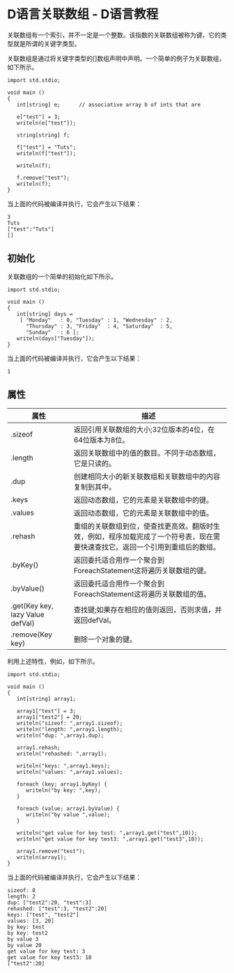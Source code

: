 # D语言关联数组 - D语言教程

关联数组有一个索引，并不一定是一个整数。该指数的关联数组被称为键，它的类型就是所谓的关键字类型。

关联数组是通过将关键字类型的[]数组声明中声明。一个简单的例子为关联数组，如下所示。

```
import std.stdio;

void main ()
{
   int[string] e;      // associative array b of ints that are

   e["test"] = 3;
   writeln(e["test"]);

   string[string] f;

   f["test"] = "Tuts";
   writeln(f["test"]);

   writeln(f);

   f.remove("test");
   writeln(f);
}
```

当上面的代码被编译并执行，它会产生以下结果：

```
3
Tuts
["test":"Tuts"]
[]

```

## 初始化

关联数组的一个简单的初始化如下所示。

```
import std.stdio;

void main ()
{
   int[string] days =
    [ "Monday"   : 0, "Tuesday" : 1, "Wednesday" : 2,
      "Thursday" : 3, "Friday"  : 4, "Saturday"  : 5,
      "Sunday"   : 6 ];
   writeln(days["Tuesday"]);   
}
```

当上面的代码被编译并执行，它会产生以下结果：

```
1

```

## 属性

| 属性 | 描述 |
| --- | --- |
| .sizeof | 返回引用关联数组的大小;32位版本的4位，在64位版本为8位。 |
| .length | 返回关联数组中的值的数目。不同于动态数组，它是只读的。 |
| .dup | 创建相同大小的新关联数组和关联数组中的内容复制到其中。 |
| .keys | 返回动态数组，它的元素是关联数组中的键。 |
| .values | 返回动态数组，它的元素是关联数组中的值。 |
| .rehash | 重组的关联数组到位，使查找更高效。翻版时生效，例如，程序加载完成了一个符号表，现在需要快速查找它。返回一个引用到重组后的数组。 |
| .byKey() | 返回委托适合用作一个聚合到ForeachStatement这将遍历关联数组的键。 |
| .byValue() | 返回委托适合用作一个聚合到ForeachStatement这将遍历关联数组的值。 |
| .get(Key key, lazy Value defVal) | 查找键;如果存在相应的值则返回，否则求值，并返回defVal。 |
| .remove(Key key) | 删除一个对象的键。 |

利用上述特性，例如，如下所示。

```
import std.stdio;

void main ()
{
   int[string] array1;

   array1["test"] = 3;
   array1["test2"] = 20;
   writeln("sizeof: ",array1.sizeof);
   writeln("length: ",array1.length);
   writeln("dup: ",array1.dup);

   array1.rehash;
   writeln("rehashed: ",array1);

   writeln("keys: ",array1.keys);
   writeln("values: ",array1.values);

   foreach (key; array1.byKey) {
      writeln("by key: ",key);
   }

   foreach (value; array1.byValue) {
      writeln("by value ",value);
   }

   writeln("get value for key test: ",array1.get("test",10));
   writeln("get value for key test3: ",array1.get("test3",10));

   array1.remove("test");
   writeln(array1);
}
```

当上面的代码被编译并执行，它会产生以下结果：

```
sizeof: 8
length: 2
dup: ["test2":20, "test":3]
rehashed: ["test":3, "test2":20]
keys: ["test", "test2"]
values: [3, 20]
by key: test
by key: test2
by value 3
by value 20
get value for key test: 3
get value for key test3: 10
["test2":20]
```

 